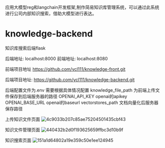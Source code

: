 应用大模型reg和langchain开发框架,制作简易知识库管理系统，可以通过此系统进行公司内部知识搜索，借助大模型进行表达。
# knowledge-backend
知识库搜索后端flask 

后端地址: localhost:8000 前端地址: localhost:8080

前端项目地址 https://github.com/ycl111/knowledge-front.git

后端项目地址: https://github.com/ycl111/knowledge-backend.git

后端配置文件为.env 需要根据具体情况配置
knowledge_file_path 为前端上传文件保存到后端服务器的路径
OPENAI_API_KEY openai的apikey
OPENAI_BASE_URL openai的baseurl
vectorstores_path 文档向量化后服务器保存路径

上传知识文件页面
![4c9033b207c85ae75204501435cbf43](https://github.com/user-attachments/assets/99b2c8ec-53f8-4020-8efa-5da2cb23a1c5)

知识文件管理页面
![440432b2d0f193625659ffbc3d10b9f](https://github.com/user-attachments/assets/78963880-55bd-42f8-a3e5-2e5e144423f8)

知识搜索页面
![151a1d64802a19e359c50e1ee124945](https://github.com/user-attachments/assets/737e3371-f2ed-4c8f-8ae0-ef2c29b16800)

